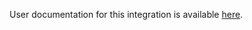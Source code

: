 User documentation for this integration is available [here](https://github.com/ThreatConnect-Inc/threatconnect-playbooks/blob/master/apps/Silobreaker%20Platform/ThreatConnect%20Silobreaker%20Platform%20Documentation.pdf).

